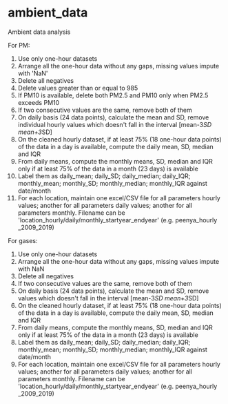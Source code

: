 # ambient_data
Ambient data analysis


For PM:

1.	Use only one-hour datasets
2.	Arrange all the one-hour data without any gaps, missing values impute with 'NaN'
3.	Delete all negatives
4.	Delete values greater than or equal to 985
5.	If PM10 is available, delete both PM2.5 and PM10 only when PM2.5 exceeds PM10
6.	If two consecutive values are the same, remove both of them
7.	On daily basis (24 data points), calculate the mean and SD, remove individual hourly values which doesn't fall in the interval [mean-3*SD  mean+3*SD]
8.	On the cleaned hourly dataset, if at least 75% (18 one-hour data points) of the data in a day is available, compute the daily mean, SD, median and IQR
9.	From daily means, compute the monthly means, SD, median and IQR only if at least 75% of the data in a month (23 days) is available
10.	Label them as daily_mean; daily_SD; daily_median; daily_IQR; monthly_mean; monthly_SD; monthly_median; monthly_IQR against date/month
11.	For each location, maintain one excel/CSV file for all parameters hourly values; another for all parameters daily values; another for all parameters monthly. Filename can be 'location_hourly/daily/monthly_startyear_endyear' (e.g. peenya_hourly _2009_2019)

For gases:

1.	Use only one-hour datasets
2.	Arrange all the one-hour data without any gaps, missing values impute with NaN
3.	Delete all negatives
4.	If two consecutive values are the same, remove both of them
5.	On daily basis (24 data points), calculate the mean and SD, remove values which doesn't fall in the interval [mean-3*SD  mean+3*SD]
6.	On the cleaned hourly dataset, if at least 75% (18 one-hour data points) of the data in a day is available, compute the daily mean, SD, median and IQR
7.	From daily means, compute the monthly means, SD, median and IQR only if at least 75% of the data in a month (23 days) is available
8.	Label them as daily_mean; daily_SD; daily_median; daily_IQR; monthly_mean; monthly_SD; monthly_median; monthly_IQR against date/month
9.	For each location, maintain one excel/CSV file for all parameters hourly values; another for all parameters daily values; another for all parameters monthly. Filename can be 'location_hourly/daily/monthly_startyear_endyear' (e.g. peenya_hourly _2009_2019)
